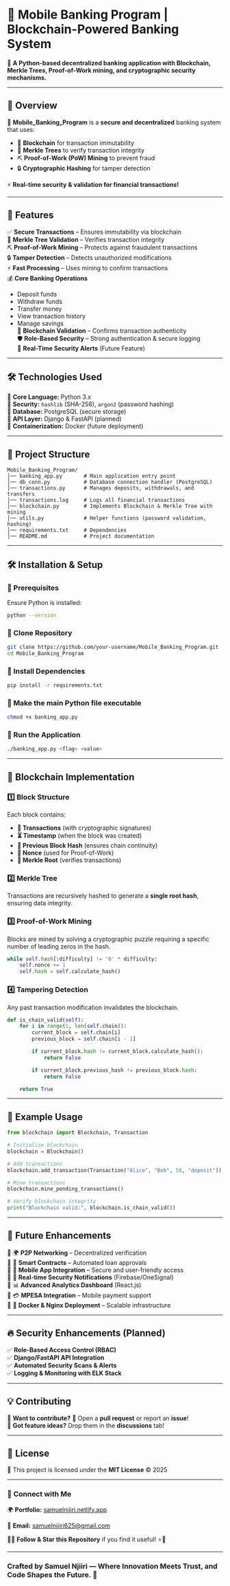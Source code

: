 # 🚀 Mobile Banking Program | Blockchain-Powered Banking System  

📢 **A Python-based decentralized banking application with Blockchain, Merkle Trees, Proof-of-Work mining, and cryptographic security mechanisms.**  

---

## 📌 Overview  
🔹 **Mobile_Banking_Program** is a **secure and decentralized** banking system that uses:  
- 🏦 **Blockchain** for transaction immutability  
- 🔗 **Merkle Trees** to verify transaction integrity  
- ⛏️ **Proof-of-Work (PoW) Mining** to prevent fraud  
- 🔒 **Cryptographic Hashing** for tamper detection  

⚡ **Real-time security & validation for financial transactions!**  

---

## 🚀 Features  

✅ **Secure Transactions** – Ensures immutability via blockchain  
🔗 **Merkle Tree Validation** – Verifies transaction integrity  
⛏️ **Proof-of-Work Mining** – Protects against fraudulent transactions  
🔒 **Tamper Detection** – Detects unauthorized modifications  
⚡ **Fast Processing** – Uses mining to confirm transactions  
💰 **Core Banking Operations**  
   - Deposit funds  
   - Withdraw funds  
   - Transfer money  
   - View transaction history  
   - Manage savings  
📜 **Blockchain Validation** – Confirms transaction authenticity  
🛡 **Role-Based Security** – Strong authentication & secure logging  
🚨 **Real-Time Security Alerts** (Future Feature)  

---

## 🛠️ Technologies Used  

🔹 **Core Language:** Python 3.x  
🔹 **Security:** `hashlib` (SHA-256), `argon2` (password hashing)  
🔹 **Database:** PostgreSQL (secure storage)  
🔹 **API Layer:** Django & FastAPI (planned)  
🔹 **Containerization:** Docker (future deployment)  

---

## 📂 Project Structure  

```plaintext
Mobile_Banking_Program/
│── banking_app.py       # Main application entry point
│── db_conn.py           # Database connection handler (PostgreSQL)
│── transactions.py      # Manages deposits, withdrawals, and transfers
│── transactions.log     # Logs all financial transactions
│── blockchain.py        # Implements Blockchain & Merkle Tree with mining
│── utils.py             # Helper functions (password validation, hashing)
│── requirements.txt     # Dependencies
│── README.md            # Project documentation
```

---

## 🛠️ Installation & Setup  

### **📌 Prerequisites**  
Ensure Python is installed:  
```sh
python --version
```

### **📌 Clone Repository**  
```sh
git clone https://github.com/your-username/Mobile_Banking_Program.git
cd Mobile_Banking_Program
```

### **📌 Install Dependencies**  
```sh
pip install -r requirements.txt
```

### **📌 Make the main Python file executable**  
```sh
chmod +x banking_app.py
```

### **📌 Run the Application**  
```sh
./banking_app.py <flag> <value>
```

---

## 🔗 **Blockchain Implementation**  

### **1️⃣ Block Structure**  
Each block contains:  
- **📜 Transactions** (with cryptographic signatures)  
- **⏳ Timestamp** (when the block was created)  
- **🔗 Previous Block Hash** (ensures chain continuity)  
- **🔢 Nonce** (used for Proof-of-Work)  
- **🔑 Merkle Root** (verifies transactions)  

### **2️⃣ Merkle Tree**  
Transactions are recursively hashed to generate a **single root hash**, ensuring data integrity.  

### **3️⃣ Proof-of-Work Mining**  
Blocks are mined by solving a cryptographic puzzle requiring a specific number of leading zeros in the hash.  

```python
while self.hash[:difficulty] != '0' * difficulty:
    self.nonce += 1
    self.hash = self.calculate_hash()
```

### **4️⃣ Tampering Detection**  
Any past transaction modification invalidates the blockchain.  

```python
def is_chain_valid(self):
    for i in range(1, len(self.chain)):
        current_block = self.chain[i]
        previous_block = self.chain[i - 1]

        if current_block.hash != current_block.calculate_hash():
            return False

        if current_block.previous_hash != previous_block.hash:
            return False

    return True
```

---

## 📌 **Example Usage**  

```python
from blockchain import Blockchain, Transaction

# Initialize blockchain
blockchain = Blockchain()

# Add transactions
blockchain.add_transaction(Transaction("Alice", "Bob", 50, "deposit"))

# Mine transactions
blockchain.mine_pending_transactions()

# Verify blockchain integrity
print("Blockchain valid:", blockchain.is_chain_valid())
```

---

## 🚀 **Future Enhancements**  

🔹 🌍 **P2P Networking** – Decentralized verification  
🔹 🏦 **Smart Contracts** – Automated loan approvals  
🔹 📱 **Mobile App Integration** – Secure and user-friendly access  
🔹 🔔 **Real-time Security Notifications** (Firebase/OneSignal)  
🔹 📊 **Advanced Analytics Dashboard** (React.js)  
🔹 💳 **MPESA Integration** – Mobile payment support  
🔹 🚢 **Docker & Nginx Deployment** – Scalable infrastructure  

---

## 🔥 **Security Enhancements (Planned)**  

✅ **Role-Based Access Control (RBAC)**  
✅ **Django/FastAPI API Integration**  
✅ **Automated Security Scans & Alerts**  
✅ **Logging & Monitoring with ELK Stack**  

---

## 💡 **Contributing**  

🔹 **Want to contribute?** 🚀 Open a **pull request** or report an **issue**!  
🔹 **Got feature ideas?** Drop them in the **discussions** tab!  

---

## 📜 **License**  

📜 This project is licensed under the **MIT License** © 2025  

---

### 🔗 **Connect with Me**  

🌍 **Portfolio:** [samuelnjiiri.netlify.app](https://samuelnjiiri.netlify.app/)  

📩 **Email:** samuelnjiiri625@gmail.com  

👨‍💻 **Follow & Star this Repository** if you find it useful! ⭐🚀  

---

### **Crafted by Samuel Njiiri — Where Innovation Meets Trust, and Code Shapes the Future. 🚀**
```